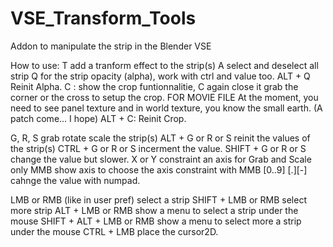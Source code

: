 VSE_Transform_Tools
===================

Addon to manipulate the strip in the Blender VSE 

How to use:
T add a tranform effect to the strip(s)
A select and deselect all strip
Q for the strip opacity (alpha), work with ctrl and value too.
ALT + Q Reinit Alpha.
C : show the crop funtionnalitie, C again close it
grab the corner or the cross to setup the crop.
FOR MOVIE FILE
At the moment, you need to see panel texture and in world texture, you know the small earth.
(A patch come... I hope)
ALT + C: Reinit Crop.

G, R, S grab rotate scale the strip(s)
ALT + G or R or S reinit the values of the strip(s)
CTRL + G or R or S incerment the value.
SHIFT + G or R or S change the value but slower.
X or Y constraint an axis for Grab and Scale only
MMB show axis to choose the axis constraint with MMB
[0..9] [.][-] cahnge the value with numpad.

LMB or RMB (like in user pref) select a strip
SHIFT + LMB or RMB select more strip
ALT + LMB or RMB show a menu to select a strip under the mouse
SHIFT + ALT + LMB or RMB show a menu to select more a strip under the mouse
CTRL + LMB place the cursor2D.
